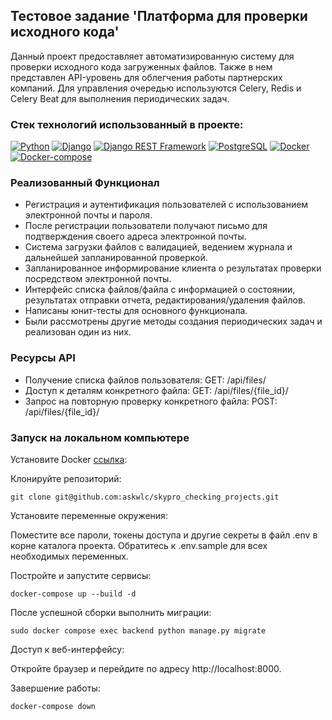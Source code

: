 ## Тестовое задание 'Платформа для проверки исходного кода'
Данный проект предоставляет автоматизированную систему для проверки исходного кода загруженных файлов.
Также в нем представлен API-уровень для облегчения работы партнерских компаний.
Для управления очередью используются Celery, Redis и Celery Beat для выполнения периодических задач.

<!-- Проект доступен по [адресу](http://51.250.80.143/recipes) -->


### Стек технологий использованный в проекте:
[![Python](https://img.shields.io/badge/-Python-464646?style=flat&logo=Python&logoColor=ffffff&color=043A6B)](https://www.python.org/)
[![Django](https://img.shields.io/badge/-Django-464646?style=flat&logo=Django&logoColor=ffffff&color=043A6B)](https://www.djangoproject.com/)
[![Django REST Framework](https://img.shields.io/badge/-Django%20REST%20Framework-464646?style=flat&logo=Django%20REST%20Framework&logoColor=ffffff&color=043A6B)](https://www.django-rest-framework.org/)
[![PostgreSQL](https://img.shields.io/badge/-PostgreSQL-464646?style=flat&logo=PostgreSQL&logoColor=ffffff&color=043A6B)](https://www.postgresql.org/)
[![Docker](https://img.shields.io/badge/-Docker-464646?style=flat&logo=Docker&logoColor=ffffff&color=043A6B)](https://www.docker.com/)
[![Docker-compose](https://img.shields.io/badge/-Docker%20compose-464646?style=flat&logo=Docker&logoColor=ffffff&color=043A6B)](https://www.docker.com/)

### Реализованный Функционал
- Регистрация и аутентификация пользователей с использованием электронной почты и пароля.
- После регистрации пользователи получают письмо для подтверждения своего адреса электронной почты.
- Система загрузки файлов с валидацией, ведением журнала и дальнейшей запланированной проверкой.
- Запланированное информирование клиента о результатах проверки посредством электронной почты.
- Интерфейс списка файлов/файла с информацией о состоянии, результатах отправки отчета, редактирования/удаления файлов.
- Написаны юнит-тесты для основного функционала.
- Были рассмотрены другие методы создания периодических задач и реализован один из них.

### Ресурсы API
- Получение списка файлов пользователя: GET: /api/files/
- Доступ к деталям конкретного файла: GET: /api/files/{file_id}/
- Запрос на повторную проверку конкретного файла: POST: /api/files/{file_id}/




### Запуск на локальном компьютере

Установите Docker [ссылка]('https://www.docker.com'):

Клонируйте репозиторий:
```
git clone git@github.com:askwlc/skypro_checking_projects.git
```

Установите переменные окружения:

Поместите все пароли, токены доступа и другие секреты в файл .env в корне каталога проекта.
Обратитесь к .env.sample для всех необходимых переменных.

Постройте и запустите сервисы:

```
docker-compose up --build -d
```

После успешной сборки выполнить миграции:

```
sudo docker compose exec backend python manage.py migrate
```


Доступ к веб-интерфейсу:

Откройте браузер и перейдите по адресу http://localhost:8000.

Завершение работы:

```
docker-compose down
```

